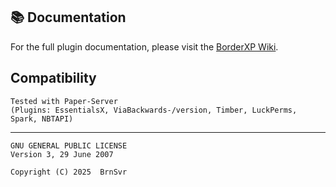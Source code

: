 ## 📚 Documentation
For the full plugin documentation, please visit the [BorderXP Wiki](https://github.com/DtyPnt71/borderxp/wiki).

## Compatibility

  ```text
  Tested with Paper-Server
  (Plugins: EssentialsX, ViaBackwards-/version, Timber, LuckPerms, Spark, NBTAPI)
  
  ```

---

```
GNU GENERAL PUBLIC LICENSE
Version 3, 29 June 2007

Copyright (C) 2025  BrnSvr

```
